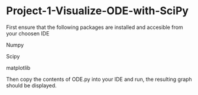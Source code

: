 # Project-1-Visualize-ODE-with-SciPy

First ensure that the following packages are installed and accesible from your choosen IDE

Numpy

Scipy

matplotlib

Then copy the contents of ODE.py into your IDE and run, the resulting graph should be displayed. 
